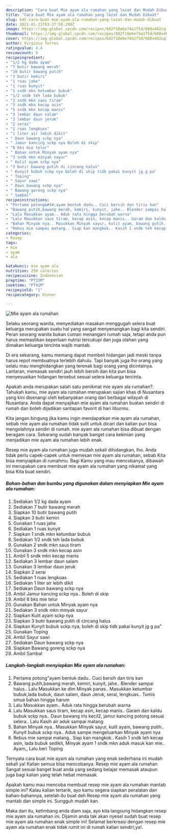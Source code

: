 ```yaml
---
description: "Cara buat Mie ayam ala rumahan yang lezat dan Mudah Dibuat"
title: "Cara buat Mie ayam ala rumahan yang lezat dan Mudah Dibuat"
slug: 645-cara-buat-mie-ayam-ala-rumahan-yang-lezat-dan-mudah-dibuat
date: 2021-01-21T03:37:59.290Z
image: https://img-global.cpcdn.com/recipes/682f18e6e74a1f5d/680x482cq70/mie-ayam-ala-rumahan-foto-resep-utama.jpg
thumbnail: https://img-global.cpcdn.com/recipes/682f18e6e74a1f5d/680x482cq70/mie-ayam-ala-rumahan-foto-resep-utama.jpg
cover: https://img-global.cpcdn.com/recipes/682f18e6e74a1f5d/680x482cq70/mie-ayam-ala-rumahan-foto-resep-utama.jpg
author: Virginia Torres
ratingvalue: 4.4
reviewcount: 9
recipeingredient:
- "1/2 kg dada ayam"
- "7 butir bawang merah"
- "10 butir bawang putih"
- "3 butir kemiri"
- "1 ruas jahe"
- "1 ruas kunyit"
- "1 sndk mkn ketumbar bubuk"
- "1/2 sndk teh lada bubuk"
- "2 sndk mkn saus tiram"
- "3 sndk mkn kecap asin"
- "5 sndk mkn kecap manis"
- "3 lembar daun salam"
- "3 lembar daun jeruk"
- "2 serai"
- "1 ruas lengkuas"
- "1 liter air lebih dikit"
- " Daun bawang sckp nya"
- " Jamur kancing sckp nya Boleh di skip"
- "8 bks mie telur"
- " Bahan untuk Minyak ayam nya"
- "3 sndk mkn minyak sayur"
- " Kulit ayam sckp nya"
- "3 butir bawang putih di cincang halus"
- " Kunyit bubuk sckp nya boleh di skip tidk pakai kunyit jg g pa"
- " Toping"
- " Sayur sawi"
- " Daun bawang sckp nya"
- " Bawang goreng sckp nya"
- " Sambal"
recipeinstructions:
- "Pertama potong&#34;ayam bentuk dadu.. Cuci bersih dan tiris kan"
- "Bawang putih,bawang merah, kemiri, kunyit, jahe.. Blender sampai halus.. Lalu Masukkan ke dlm Minyak panas.. Masukkan ketumbar bubuk,lada bubuk, daun salam, daun Jeruk, serai, lengkuas.. Tumis smua bahan hingga harum"
- "Lalu Masukkan ayam.. Aduk rata hingga berubah warna"
- "Lalu Masukkan saus tiram, kecap asin, kecap manis.. Garam dan kaldu bubuk sckp nya.. Daun bawang iris kecil2, jamur kancing potong sesuai selera.. Lalu Kasih air aduk sampai matang"
- "Bahan Minyak nya.. Masukkan Minyak sayur, kulit ayam, bawang putih.. Kunyit bubuk sckp nya.. Aduk sampe mengeluarkan Minyak ayam nya"
- "Rebus mie sampai matang.. Siap kan mangkok.. Kasih 1 sndk teh kecap asin, lada bubuk sedikit, Minyak ayam 1 sndk mkn aduk masuk kan mie.. Ayam,, Lalu beri Toping"
categories:
- Resep
tags:
- mie
- ayam
- ala

katakunci: mie ayam ala 
nutrition: 259 calories
recipecuisine: Indonesian
preptime: "PT33M"
cooktime: "PT41M"
recipeyield: "1"
recipecategory: Dinner

---
```



![Mie ayam ala rumahan](https://img-global.cpcdn.com/recipes/682f18e6e74a1f5d/680x482cq70/mie-ayam-ala-rumahan-foto-resep-utama.jpg)

Selaku seorang wanita, menyediakan masakan menggugah selera buat keluarga merupakan suatu hal yang sangat menyenangkan bagi kita sendiri. Peran seorang  wanita bukan cuman menangani rumah saja, tetapi anda pun harus memastikan keperluan nutrisi tercukupi dan juga olahan yang dimakan keluarga tercinta wajib mantab.

Di era  sekarang, kamu memang dapat membeli hidangan jadi meski tanpa harus repot membuatnya terlebih dahulu. Tapi banyak juga lho orang yang selalu mau menghidangkan yang terenak bagi orang yang dicintainya. Lantaran, memasak sendiri jauh lebih bersih dan kita pun bisa menyesuaikan hidangan tersebut sesuai selera keluarga tercinta. 



Apakah anda merupakan salah satu penikmat mie ayam ala rumahan?. Tahukah kamu, mie ayam ala rumahan merupakan sajian khas di Nusantara yang kini disenangi oleh kebanyakan orang dari berbagai wilayah di Nusantara. Anda dapat menyajikan mie ayam ala rumahan buatan sendiri di rumah dan boleh dijadikan santapan favorit di hari liburmu.

Kita jangan bingung jika kamu ingin mendapatkan mie ayam ala rumahan, sebab mie ayam ala rumahan tidak sulit untuk dicari dan kalian pun bisa mengolahnya sendiri di rumah. mie ayam ala rumahan bisa dibuat dengan beragam cara. Sekarang sudah banyak banget cara kekinian yang menjadikan mie ayam ala rumahan lebih enak.

Resep mie ayam ala rumahan juga mudah sekali dihidangkan, lho. Anda tidak perlu capek-capek untuk memesan mie ayam ala rumahan, sebab Kita bisa menyiapkan di rumahmu. Bagi Kamu yang mau mencobanya, dibawah ini merupakan cara membuat mie ayam ala rumahan yang nikamat yang bisa Kita buat sendiri.

<!--inarticleads1-->

##### Bahan-bahan dan bumbu yang digunakan dalam menyiapkan Mie ayam ala rumahan:

1. Sediakan 1/2 kg dada ayam
1. Sediakan 7 butir bawang merah
1. Siapkan 10 butir bawang putih
1. Siapkan 3 butir kemiri
1. Gunakan 1 ruas jahe
1. Sediakan 1 ruas kunyit
1. Siapkan 1 sndk mkn ketumbar bubuk
1. Sediakan 1/2 sndk teh lada bubuk
1. Gunakan 2 sndk mkn saus tiram
1. Gunakan 3 sndk mkn kecap asin
1. Ambil 5 sndk mkn kecap manis
1. Sediakan 3 lembar daun salam
1. Gunakan 3 lembar daun jeruk
1. Siapkan 2 serai
1. Sediakan 1 ruas lengkuas
1. Sediakan 1 liter air lebih dikit
1. Sediakan  Daun bawang sckp nya
1. Ambil  Jamur kancing sckp nya.. Boleh di skip
1. Ambil 8 bks mie telur
1. Gunakan  Bahan untuk Minyak ayam nya
1. Sediakan 3 sndk mkn minyak sayur
1. Siapkan  Kulit ayam sckp nya
1. Siapkan 3 butir bawang putih di cincang halus
1. Siapkan  Kunyit bubuk sckp nya, boleh di skip tidk pakai kunyit jg g pa&#34;
1. Gunakan  Toping
1. Ambil  Sayur sawi
1. Sediakan  Daun bawang sckp nya
1. Siapkan  Bawang goreng sckp nya
1. Ambil  Sambal




<!--inarticleads2-->

##### Langkah-langkah menyiapkan Mie ayam ala rumahan:

1. Pertama potong&#34;ayam bentuk dadu.. Cuci bersih dan tiris kan
1. Bawang putih,bawang merah, kemiri, kunyit, jahe.. Blender sampai halus.. Lalu Masukkan ke dlm Minyak panas.. Masukkan ketumbar bubuk,lada bubuk, daun salam, daun Jeruk, serai, lengkuas.. Tumis smua bahan hingga harum
1. Lalu Masukkan ayam.. Aduk rata hingga berubah warna
1. Lalu Masukkan saus tiram, kecap asin, kecap manis.. Garam dan kaldu bubuk sckp nya.. Daun bawang iris kecil2, jamur kancing potong sesuai selera.. Lalu Kasih air aduk sampai matang
1. Bahan Minyak nya.. Masukkan Minyak sayur, kulit ayam, bawang putih.. Kunyit bubuk sckp nya.. Aduk sampe mengeluarkan Minyak ayam nya
1. Rebus mie sampai matang.. Siap kan mangkok.. Kasih 1 sndk teh kecap asin, lada bubuk sedikit, Minyak ayam 1 sndk mkn aduk masuk kan mie.. Ayam,, Lalu beri Toping




Ternyata cara buat mie ayam ala rumahan yang enak sederhana ini mudah sekali ya! Kalian semua bisa mencobanya. Resep mie ayam ala rumahan Sangat sesuai banget buat anda yang sedang belajar memasak ataupun juga bagi kalian yang telah hebat memasak.

Apakah kamu mau mencoba membuat resep mie ayam ala rumahan mantab simple ini? Kalau kalian tertarik, ayo kamu segera siapkan peralatan dan bahan-bahannya, setelah itu buat deh Resep mie ayam ala rumahan yang mantab dan simple ini. Sungguh mudah kan. 

Maka dari itu, ketimbang anda diam saja, ayo kita langsung hidangkan resep mie ayam ala rumahan ini. Dijamin anda tak akan nyesel sudah buat resep mie ayam ala rumahan enak simple ini! Selamat berkreasi dengan resep mie ayam ala rumahan enak tidak rumit ini di rumah kalian sendiri,ya!.

